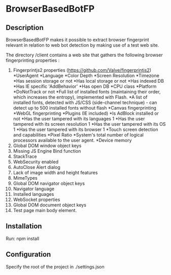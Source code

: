 # BrowserBasedBotFP

## Description
BrowserBasedBotFP makes it possible to extract browser fingerprint relevant in relation to web bot detection by making use of a test web site.

The directory /client  contains a web site that gathers the following browser fingerprinting properties :

1. Fingerprintjs2 properties (https://github.com/Valve/fingerprintjs2)
    *UserAgent
    *Language
    *Color Depth
    *Screen Resolution
    *Timezone
    *Has session storage or not
    *Has local storage or not
    *Has indexed DB
    *Has IE specific 'AddBehavior'
    *Has open DB
    *CPU class
    *Platform
    *DoNotTrack or not
    *Full list of installed fonts (maintaining their order, which increases the entropy), implemented with Flash.
    *A list of installed fonts, detected with JS/CSS (side-channel technique) - can detect up to 500 installed fonts without flash
    *Canvas fingerprinting
    *WebGL fingerprinting
    *Plugins (IE included)
    *Is AdBlock installed or not
    *Has the user tampered with its languages 1
    *Has the user tampered with its screen resolution 1
    *Has the user tampered with its OS 1
    *Has the user tampered with its browser 1
    *Touch screen detection and capabilities
    *Pixel Ratio
    *System's total number of logical processors available to the user agent.
    *Device memory
2. Global DOM window object keys
3. Missing JS Engine Bind function
4. StackTrace
5. WebSecurity enabled
6. AutoClose Alert dialog
7. Lack of image width and height features
8. MimeTypes
9. Global DOM navigator object keys
10. Navigator language
11. Installed languages
12. WebSocket properties
13. Global DOM document object keys
14. Test page main body element.

## Installation
Run: npm install

## Configuration
Specify the root of the project in ./settings.json
